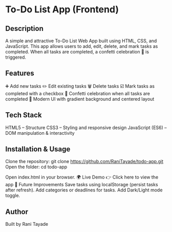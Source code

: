 # To-Do List App (Frontend)

##  Description
A simple and attractive To-Do List Web App built using HTML, CSS, and JavaScript.
This app allows users to add, edit, delete, and mark tasks as completed. When all tasks are completed, a confetti celebration 🎉 is triggered.

## Features
➕ Add new tasks
✏️ Edit existing tasks
🗑️ Delete tasks
☑️ Mark tasks as completed with a checkbox
🎉 Confetti celebration when all tasks are completed
🎨 Modern UI with gradient background and centered layout

## Tech Stack
HTML5 – Structure
CSS3 – Styling and responsive design
JavaScript (ES6) – DOM manipulation & interactivity

## Installation & Usage
Clone the repository:
git clone https://github.com/RaniTayade/todo-app.git
Open the folder:
cd todo-app

Open index.html in your browser.
🌍 Live Demo
👉 Click here to view the app
📌 Future Improvements
Save tasks using localStorage (persist tasks after refresh).
Add categories or deadlines for tasks.
Add Dark/Light mode toggle.

## Author
Built by Rani Tayade
